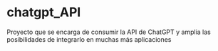 # chatgpt_API
Proyecto que se encarga de consumir la API de ChatGPT y amplia las posibilidades de integrarlo en muchas más aplicaciones